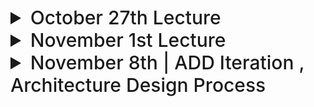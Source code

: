 
<details>
  <summary style="font-size: 30px; font-weight: 500; cursor: pointer;">October 27th Lecture</summary>

*Natural Language Scenario*:
- Trying to get a better sense of Quality Components

*In FCAPS* they talk about Quality Attributes with N.L.

**Exam Question Hint**

Take this Description, and move it into a Quality Attribute Scenario
*(Source, Stimulus, Artifact, Environment Response, Response Measure)*


*Architecture* Is more influenced by Quality Attributes

### Utility Tree:

![ut](../static/SD_ut.png)

- 2nd Column : Seperating Q.A Attributes more specifically
- 3rd Column : (Priority, Technical Risk)
    - Priority of Q.A *(important or not)*
    - Technical Risk; can we develop this !?

**(H,H)** Is the ones you need to address first always, *High Priority, High Risk*

**Utility Tree : ASR**
Core Functionality of LMS System for EX: *Content Distribution for Students & Teachers*

*Q.A Scenario* Which gives you a bit of an insight on the *(Source, Stimulus, Artifact, Environment Response, Response Measure)*

---

**QAW** vs **Utility Tree**

- Different, but same goal "Listing and Prioritizing the most Important Quality Attributes"

---

### Integrability General Scenario:

![ut](../static/SD_ugs.png)
![ut2](../static/SD_ugs2.png)

---

**Package Diagram**
- Use Dependency 
- Can have 1 layer with many different seperations

--- 

*Hint | SD 5*:

Highlighting the Natural Language:

**Identify Different Attributes**

Quality Attribute table | Source | Stimulus | Artifcat | Response & Measure

*Modifiability*, *Interop*, etc... *Reliability*


</details>


<details>
  <summary style="font-size: 30px; font-weight: 500; cursor: pointer;">November 1st Lecture</summary>


**ADD Iteration 1:** Due Nov. 12

- Question on the Example
- Design Process that covers overview of Design


**ADD Iteration 2:**

- ???

--- 

**Layer Architecture**

- Layers seperate dependencies

## **Reference Architecture**

- Refference model, mapped onto an Architectural Pattern
- *Blueprint:* 

**WEB Reference Architecture Example**
- Distributed Client/Server Architecture

![Web Ref](../static/SD_web_ref.png)

**Presentation Layer**
- Here it's in the backend, similar to Django filling out *Template HTML* JINJA

**Web Frameworks**:
- Emphasize the Business Layer, as the Developer will be modifying this alot, for their SaaS app or wtv.


Isn't an Implementation !!!!

**Cross Cutting**
- Security *(On The business side, On the Data side)*
- Communication *(Comms across layers)*

---

**Rich Client Applications Reference Architecture**
- For example, Gaming, where the entire game is on 1 machine
- No Deployment *(Like no browser)*

![Web Ref](../static/SD_web_ref_2.png)

---

**Rich Internet Applications Reference Architecture**
- JavaScript & XML *(AJAX)*


![Web Ref](../static/SD_web_ref_3.png)

- **Plugin**: has business logic
- **Caching**: Permanency, Isolated files *(Outside the browser)* 

#### Limitations with RIA
  - Loading time is non-negligible
  - Access to local ressources can be limited


---

## Application Frameworks

- Re-usable software element to produce specific App
- Based on Patterns, Tactics
- Domain Specific *(Web, Game, Desktop App)*
- Increases productivity of Programmers *(Don't need to implement from scratch)*

**Static Web Rendering**

![Web Ref](../static/SD_web_ref_4.png)


**Dynamic Web Servers**
Like DJANGO
- Templating Language *(JINJA)*

![Web Ref 5](../static/SD_web_ref_5.png)

---

![Web Ref 6](../static/SD_web_ref_6.png)

--- 

**DJANGO**
- You don't need to deal with Cross-Cutting, WE GOT IT
- Just do the Business Logic
- Debugging is hard, as you're working at quite a High Level of Abstraction
- ORM *(Abstraction layer for DB)*

- "Batteries Included" Philosophy
- Completeness, Versatility, Security, Scalability, 
Maintainability, Portability

![Web Ref 7](../static/SD_web_ref_7.png)

- Django: VIEW for every URL
- Data Driven Framework

**Hint**: Which package does all Logic?


URLS.py

![Web Ref 8](../static/SD_web_ref_8.png)

path('catalog/') ROUTING

VIEWS.py

![Web Ref 9](../static/SD_web_ref_9.png)

**request** can be broken down, to get req. parameters
For example `/book/1` , DJANGO can decode that with `HTTPRequest` obj to have `request.id`

MODELS.py

![Web Ref 10](../static/SD_web_ref_10.png)

---

Querying from VIEWS.py

![Web Ref 11](../static/SD_web_ref_11.png)

Rendering of Data, "The template has access to a list variable called *youngest_teams* that is contained in the context
variable inside the render() function."

![Web Ref 12](../static/SD_web_ref_12.png)


**Django also includes:**

- HTML Forms: to collect data for processing on the
server.
- User authentication:
- Caching: to improve the performance of accessing the
HTML pages.
- Administration: provides admin pages to create, edit,
and view data models.
- Serializing data: can serve data as XML or JSON. Good
for creating a Web service as opposed to Web application.

---

**Web Service**
API based, Service application provides service to other Applications

**Web Applications**
Actual Web Application that serves content to Client

</details>

<details>
  <summary style="font-size: 30px; font-weight: 500; cursor: pointer;">November 8th | ADD Iteration , Architecture Design Process
</summary>

## **ADD Iteration 1**:
    - Deliverable 2; 

*First Deliverable:* Design Objectives, Quality Attributes, Constraints, Concerns

# **ADD Step 1**:
- Look at my Inputs, why are we building this Design
- Primary Function Requirements
- Prioritize Quality Attributes *(Pick the Highest Priority Values, Utility Tree)*
    - Pick the ones that are `H / H`

# **ADD Step 2**
- Establishing a goal for the Iteration is
important as it is used to decide what drivers
are important for this Iteration.

- **Iteration 1** Establising an Overall System Structure
- **Iteration 2** Identifying Structures to Support Primary Functionality
- **Iteration 2** Addressing Quality Attribute Scenarios

# **ADD Steps 3-5**

---

What Occurs when we go thru this?

![SD_8_1](../static/SD_8_1.png)

- Don't re-invent the Wheel!

**Deployment Patterns**
Guide deployment of Reference Architectures

- 2,3,4 or N-Tier Deployment
- Load Balanced Cluster
- Failover Cluster
- Private/Public Cloud
- Etc...

**Tactics** (Revisited)

![SD_8_2](../static/SD_8_2.png)

![SD_8_3](../static/SD_8_3.png)

**Frameworks & their Concerns**

![SD_8_4](../static/SD_8_4.png)

**Design Concepts, Pros and Cons**

![SD_8_5](../static/SD_8_5.png)

![SD_8_5](../static/SD_8_6.png)

- Justify what I'm covering *(Covering Use Case #1)*
    - Decision Addressing Functionality of System

![SD_8_7](../static/SD_8_7.png)

---

# **ADD Step 6**
- UML Diagrams, Refference Architecture
- Sketch Views, and Record Design Decisions


**Usually the Software Architect's Job**
![SD_8_7](../static/SD_8_8.png)

- Minimal Design Documentation
    - Choosing why you did something
    - Initial Interface Specification
        - From Sequence Diagrams / Swimlane

---

## Example (FCAPS)

#### Logical View Example

![SD_8_9](../static/SD_8_9.png)
**Layered Architecture**

#### Deployment View

![SD_8_10](../static/SD_8_10.png)

#### External Interface
- External interfaces include interfaces from other systems that are required by the system that you are developing and interfaces that are provided by your system to other systems.


![SD_8_11](../static/SD_8_11.png)

#### Internal Interfaces

![SD_8_12](../static/SD_8_12.png)

- Get's Components & Interfaces from it, very powerful for System Design

**Common Issue**: Elements "pop-up" in the sequence diagram that isn't in the Architecture.

![SD_8_13](../static/SD_8_13.png)

---

#### Add Step 7.

Recording & Addressing Design Decisions

![SD_8_14](../static/SD_8_14.png)
- Trying to Use Concurrency for general System
- Message Queue

![SD_8_15](../static/SD_8_15.png)

![SD_8_15](../static/SD_8_18.png)

**Frameworks** VS **Reference Architecture**

Framework is a Tool, Code, you can build off of it.
Ref. Arch is a Architectural Structure to maybe follow.
---

#### Use Kanban
![SD_8_15](../static/SD_8_156.png)

**How Addressed** Are these Q.A Scenarioes, Notice that the High Priority ones are being **ADDRESSED FIRST**

![SD_8_15](../static/SD_8_17.png)

We're building something from Scratch, maybe you'll do an Iteration on a pre-designed architecutre... and do like Iteration 3 off the bat.

- Mitigation of Technical Risks, coming back to Kanban Board

**Prototype**
- Understand Concept of Product
- Monolithic System

- Learn something about the Product you're building, Testing & Trials

</details>
